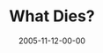 ---
layout: message
category: message
series: "Death of Religion"
title: "What Dies?"
date: 2005-11-12-00-00
message_id: 94
audio: "http://s3.amazonaws.com/crossroads-media/media/legacy/mp3/Religion_02_11_13_05_What_Dies.mp3"
audio-duration: "40:19"
explicit: "N"
---